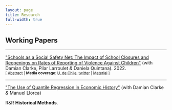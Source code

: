 ```yaml
---
layout: page
title: Research
full-width: true
---
```


## Working Papers
---
["Schools as a Social Safety Net: The Impact of School Closures and Reopenings on Rates of Reporting of Violence Against Children"](https://arxiv.org/abs/2206.14612) (with Damian Clarke, Pilar Larroulet _&_ Daniela Quintana). 2022.<br/>
<small>[ <a href="#/" onclick="visib('sch')">Abstract</a> | **Media coverage**: [U. de Chile][1], [twitter][2] | [Material][3] ] </small>

<div id="sch" style="display: none; text-align: justify; line-height: 1.2" ><small>
Ongoing school closures and gradual reopenings have been occurring since the beginning of the COVID-19 pandemic. One substantial cost of school closure is breakdown in channels of reporting of violence against children, in which schools play a considerable role. There is, however, little evidence documenting how widespread such a breakdown in reporting of violence against children has been, and scant evidence exists about potential recovery in reporting as schools re-open. We study all formal criminal reports of violence against children occurring in Chile up to December 2021, covering physical, psychological, and sexual violence. This is combined with administrative records of school re-opening, attendance, and epidemiological and public health measures. We observe sharp declines in violence reporting at the moment of school closure across all classes of violence studied. Estimated reporting declines range from -17% (rape), to -43% (sexual abuse). While reports rise with school re-opening, recovery of reporting rates is slow. Conservative projections suggest that reporting gaps remained into the final quarter of 2021, nearly two years after initial school closures. Our estimates suggest that school closure and incomplete re-opening resulted in around 2,800 `missing' reports of intra-family violence, 2,000 missing reports of sexual assault, and 230 missing reports of rape against children, equivalent to between 10-25 weeks of reporting in baseline periods. The immediate and longer term impacts of school closures account for between 40-70% of `missing' reports in the post-COVID period.
</small><br><br/></div>

[1]: https://econ.uchile.cl/es/noticia/violencia-infantil-silenciada-estudio-en-chile-advierte-falta-de-canales-de-denuncia-durante-la-pandemia
[2]: https://twitter.com/decon_uchile/status/1547244841809100800
[3]: https://github.com/Daniel-Pailanir/childrenSchools

---
["The Use of Quantile Regression in Economic History"](https://papers.ssrn.com/sol3/papers.cfm?abstract_id=3908874) (with Damian Clarke _&_ Manuel Llorca)

R&R **Historical Methods**.
  

